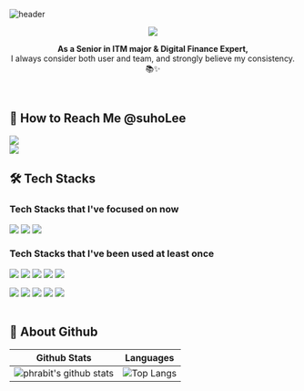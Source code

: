 ![header](https://capsule-render.vercel.app/api?type=waving&color=gradient&height=200&section=header&text=Hi,%20I'm%20SuhoLee!✨&fontSize=50)

<p align="center">
<img src="https://hits.seeyoufarm.com/api/count/incr/badge.svg?url=https%3A%2F%2Fgithub.com%2Fphrabit&count_bg=%23A6C83D&title_bg=%23555555&icon=github.svg&icon_color=%23E7E7E7&title=hits&edge_flat=false" />
</p>

<p align="center"><b>As a Senior in ITM major & Digital Finance Expert,</b><br>I always consider both user and team, and strongly believe my consistency. 📚✨</p>

<br>

## 🎉 How to Reach Me @suhoLee
<a href="https://velog.io/@zaman17"><img src="https://img.shields.io/badge/Tech%20Blog-11B48A?style=flat-square&logo=Vimeo&logoColor=white&link=https://velog.io/@phrabit"/></a><br>
<a href="mailto:leegm17@naver.com"><img src="https://img.shields.io/badge/Gmail-d14836?style=flat-square&logo=Gmail&logoColor=white&link=phrabit@gmail.com"/></a>


<!--
## 🎈 Projects
|Period|Name|Description|Role|
|--|--|--|--|
|2022.05 ~ 2022.06|[리브리브(Leave, live)](https://github.com/HyeIn-Kim/LeaveLive)|한달 살기 국내여행 모바일 웹|Frontend Lead|
|2022.02 ~ 2022.04|[Re:tter](https://github.com/HyeIn-Kim/Retter)|인공지능 TTS를 활용한 메세지 카드 웹 서비스|Frontend Developer|
|2022.01 ~ 2022.02|[당당!](https://github.com/HyeIn-Kim/dangdang)|WebRTC를 활용한 면접 스터디 플랫폼|Team Leader, Frontend Developer|
-->

## 🛠 Tech Stacks
### Tech Stacks that I've focused on now 
<p>
 <img src="https://img.shields.io/badge/-Python-3776AB?style=for-the-badge&logo=Python&logoColor=white"/></a>
<img src="https://img.shields.io/badge/-Flask-000000?style=for-the-badge&logo=Flask&logoColor=white"/></a>
<img src="https://img.shields.io/badge/-MySQL-4479A1?style=for-the-badge&logo=MySQL&logoColor=white"/></a>

### Tech Stacks that I've been used at least once
<img src="https://img.shields.io/badge/-Java-007396?style=for-the-badge&logo=Java&logoColor=white"/></a>
<img src="https://img.shields.io/badge/-c-A8B9CC?style=for-the-badge&logo=c&logoColor=black"/></a>
<img src="https://img.shields.io/badge/-Spring Boot-6DB33F?style=for-the-badge&logo=Spring Boot&logoColor=white"/></a>
<img src="https://img.shields.io/badge/Oracle%20SQL-F80000?style=flat&logo=Oracle&logoColor=white" />
<img src="https://img.shields.io/badge/Linux-FCC624?style=flat&logo=Linux&logoColor=white" />


<img src="https://img.shields.io/badge/-HTML5-E34F26?style=for-the-badge&logo=HTML5&logoColor=white"/></a>
<img src="https://img.shields.io/badge/-CSS3-1572B6?style=for-the-badge&logo=CSS3&logoColor=white"/></a>
<img src="https://img.shields.io/badge/-JavaScript-F7DF1E?style=for-the-badge&logo=JavaScript&logoColor=black"/></a>
<img src="https://img.shields.io/badge/-React Native-61DAFB?style=for-the-badge&logo=React&logoColor=black"/></a>
<img src="https://img.shields.io/badge/-PHP-777BB4?style=for-the-badge&logo=PHP&logoColor=white"/></a>
<br><br>

<!--
## 🏆 Awards
|Date|Description|
|--|--|
|2022.06|SSAFY 6기 고용노동부 장관상 최우수상(상위 5% 수료)|
|2022.05|SSAFY 6기 자율프로젝트 우수상(3등) [리브리브(Leave, live)](https://github.com/HyeIn-Kim/LeaveLive)|
|2022.04|SSAFY 6기 특화프로젝트(인공지능-음성) 우수상(3등) [Re:tter](https://github.com/HyeIn-Kim/Retter)|
|2022.02|SSAFY 6기 공통프로젝트 우수상(1등) [당당!](https://github.com/HyeIn-Kim/dangdang)|
|2020.12|세종대학교 제 10회 창의설계경진대회(Capstone디자인) 장려상 [캔위미트](https://github.com/HyeIn-Kim/canwemeet_v2)|

<br>

-->

<!--
## ✏️ ~ing
|Date|Description|
|--|--|
|2023.06.25~ 2023.08.25|데이터 청년 캠퍼스 - 서울과학기술대학교|
|2023.07.01 ~|코딩테스트 준비|
|2023.08.19|AdSP|

<br>

## 📚‍ Algorithm - BOJ
|Solved.ac|Bricks|
|:--:|:--:|
|[![Solved.ac Profile](http://mazassumnida.wtf/api/v2/generate_badge?boj=suho3813)](https://solved.ac/suho3813/)|![mazandi profile](http://mazandi.herokuapp.com/api?handle=suho3813&theme=cold)|
<br>
-->

## 🏃‍ About Github
|Github Stats|Languages|
|:--:|:--:|
|![phrabit's github stats](https://github-readme-stats.vercel.app/api?username=phrabit&show_icons=true&theme=tokyonight)|![Top Langs](https://github-readme-stats.vercel.app/api/top-langs/?username=phrabit&layout=compact&theme=tokyonight)|

